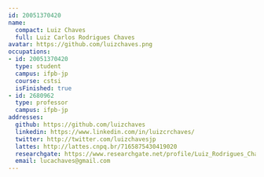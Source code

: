 ```yaml
---
id: 20051370420
name:
  compact: Luiz Chaves
  full: Luiz Carlos Rodrigues Chaves
avatar: https://github.com/luizchaves.png
occupations:
- id: 20051370420
  type: student
  campus: ifpb-jp
  course: cstsi
  isFinished: true
- id: 2680962
  type: professor
  campus: ifpb-jp
addresses:
  github: https://github.com/luizchaves
  linkedin: https://www.linkedin.com/in/luizcrchaves/
  twitter: http://twitter.com/luizchavesjp
  lattes: http://lattes.cnpq.br/7165875430419020
  researchgate: https://www.researchgate.net/profile/Luiz_Rodrigues_Chaves
  email: lucachaves@gmail.com
---
```

